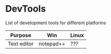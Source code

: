 # DevTools
List of development tools for different platforms

|Purpose|Win|Linux|
|-------|---|-----|
|Text editor|notepad++|???|
